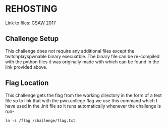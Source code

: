 # REHOSTING

Link to files: [CSAW 2017](https://github.com/osirislab/CSAW-CTF-2017-Quals/tree/master/misc/twitchplayspwnable)

## Challenge Setup
This challenge does not require any additional files except the twitchplayspwnable binary execuatble. The binary file can be re-compiled with the python files it was originally made with which can be found in the link provided above.

## Flag Location
This challenge gets the flag from the working directory in the form of a text file so to link that with the pwn.college flag we use this command which I have used in the .init file so it runs automatically whenever the challenge is run-
```
ln -s /flag /challenge/flag.txt
```
